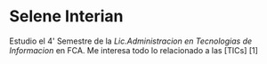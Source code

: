# Selene Interian
Estudio el 4' Semestre de la *Lic.Administracion en Tecnologias de Informacion* en FCA.
Me interesa todo lo relacionado a las [TICs] [1]
